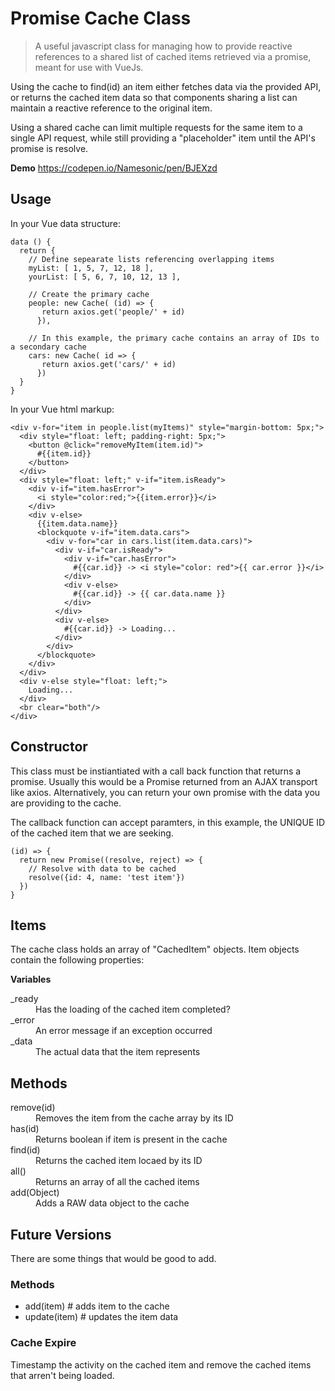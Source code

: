 # Promise Cache Class

> A useful javascript class for managing how to provide reactive references to a shared list of cached items retrieved via a promise, meant for use with VueJs.

Using the cache to find(id) an item either fetches data via the provided API, or returns the cached item data so that components sharing a list can maintain a reactive reference to the original item.

Using a shared cache can limit multiple requests for the same item to a single API request, while still providing a "placeholder" item until the API's promise is resolve.

**Demo** https://codepen.io/Namesonic/pen/BJEXzd

## Usage

In your Vue data structure:

```
data () {
  return {
    // Define sepearate lists referencing overlapping items
    myList: [ 1, 5, 7, 12, 18 ],
    yourList: [ 5, 6, 7, 10, 12, 13 ],

    // Create the primary cache
    people: new Cache( (id) => {
       return axios.get('people/' + id)
      }),
    
    // In this example, the primary cache contains an array of IDs to a secondary cache
    cars: new Cache( id => {
       return axios.get('cars/' + id)
      })
  }
}
```

In your Vue html markup:

```
<div v-for="item in people.list(myItems)" style="margin-bottom: 5px;">
  <div style="float: left; padding-right: 5px;">
    <button @click="removeMyItem(item.id)">
      #{{item.id}}
    </button>
  </div>
  <div style="float: left;" v-if="item.isReady">
    <div v-if="item.hasError">
      <i style="color:red;">{{item.error}}</i>
    </div>
    <div v-else>
      {{item.data.name}}
      <blockquote v-if="item.data.cars">
        <div v-for="car in cars.list(item.data.cars)">
          <div v-if="car.isReady">
            <div v-if="car.hasError">
              #{{car.id}} -> <i style="color: red">{{ car.error }}</i>
            </div>
            <div v-else>
              #{{car.id}} -> {{ car.data.name }}
            </div>
          </div>
          <div v-else>
            #{{car.id}} -> Loading...
          </div>
        </div>
      </blockquote>
    </div>
  </div>
  <div v-else style="float: left;">
    Loading...
  </div>
  <br clear="both"/>
</div>
```

## Constructor

This class must be instiantiated with a call back function that returns a promise.  Usually this would be a Promise returned from an AJAX transport like axios.  Alternatively, you can return your own promise with the data you are providing to the cache.  

The callback function can accept paramters, in this example, the UNIQUE ID of the cached item that we are seeking.

```
(id) => {
  return new Promise((resolve, reject) => {
    // Resolve with data to be cached
    resolve({id: 4, name: 'test item'})
  })
}
```

## Items

The cache class holds an array of "CachedItem"  objects.  Item objects contain the following properties:


**Variables**

<dl>
  <dt>_ready</dt>
  <dd>Has the loading of the cached item completed?</dd>
  <dt>_error</dt>
  <dd>An error message if an exception occurred</dd>
  <dt>_data</dt>
  <dd>The actual data that the item represents</dd>
</dl>

## Methods

<dl>
  <dt>remove(id)</dt>
  <dd>Removes the item from the cache array by its ID</dd>
  <dt>has(id)</dt>
  <dd>Returns boolean if item is present in the cache</dd>
  <dt>find(id)</dt>
  <dd>Returns the cached item locaed by its ID</dd>
  <dt>all()</dt>
  <dd>Returns an array of all the cached items</dd>
  <dt>add(Object)</dt>
  <dd>Adds a RAW data object to the cache</dd>
</dl>

## Future Versions

There are some things that would be good to add.

### Methods

* add(item)    # adds item to the cache
* update(item) # updates the item data

### Cache Expire

Timestamp the activity on the cached item and remove the cached items that arren't being loaded.
